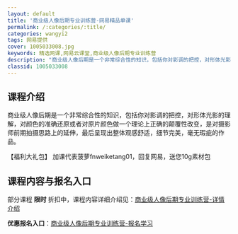 ```yaml
---
layout: default
title: '商业级人像后期专业训练营-网易精品单课'
permalink: /:categories/:title/
categories: wangyi2
tags: 网易提供
cover: 1005033008.jpg
keywords: 精选网课,网易云课堂,商业级人像后期专业训练营
description: "商业级人像后期是一个非常综合性的知识，包括你对影调的把控，对形体光影的理解，对颜色的准确还原或者对原片颜色做一个理论上正确的颠覆性改变，是对摄影师前期拍摄思路上的延伸，最后呈现出整体观感舒适"
classid: 1005033008
---
```


## 课程介绍

商业级人像后期是一个非常综合性的知识，包括你对影调的把控，对形体光影的理解，对颜色的准确还原或者对原片颜色做一个理论上正确的颠覆性改变，是对摄影师前期拍摄思路上的延伸，最后呈现出整体观感舒适，细节完美，毫无瑕疵的作品。

【福利大礼包】
加课代表菠萝fnweiketang01，回复网易，送您10g素材包

## 课程内容与报名入口

部分课程 **限时** 折扣中，课程内容详细介绍见：[商业级人像后期专业训练营-详情介绍](https://study.163.com/course/introduction/1005033008.htm?share=1&shareId=1025206652&utm_campaign=share&utm_medium=iphoneShare&utm_source=&utm_u=1025206652)

**优惠报名入口**：[商业级人像后期专业训练营-报名学习](https://study.163.com/course/introduction/1005033008.htm?share=1&shareId=1025206652&utm_campaign=share&utm_medium=iphoneShare&utm_source=&utm_u=1025206652)

